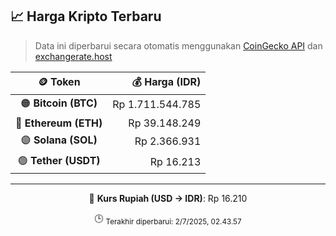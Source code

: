 

<!-- HARGA_KRIPTO -->
## 📈 Harga Kripto Terbaru

> Data ini diperbarui secara otomatis menggunakan [CoinGecko API](https://www.coingecko.com/) dan [exchangerate.host](https://exchangerate.host/)

<div align="center">

| 🪙 Token | 💰 Harga (IDR) |
|:------:|---------------:|
| 🟠 **Bitcoin (BTC)**   | Rp 1.711.544.785 |
| 🔵 **Ethereum (ETH)**  | Rp 39.148.249 |
| 🟣 **Solana (SOL)**    | Rp 2.366.931 |
| 🟢 **Tether (USDT)**   | Rp 16.213 |

---

💱 **Kurs Rupiah (USD → IDR)**: Rp 16.210

🕒 <sub>Terakhir diperbarui: 2/7/2025, 02.43.57</sub>

</div>
<!-- /HARGA_KRIPTO -->